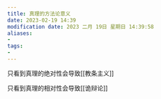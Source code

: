 ```yaml
---
title: 真理的方法论意义
date: 2023-02-19 14:39
modification date: 2023 二月 19日 星期日 14:39:58
aliases: 
- 
tags: 
- 
---
```


只看到真理的绝对性会导致[[教条主义]]

只看到真理的相对性会导致[[诡辩论]]

